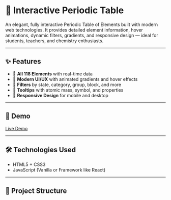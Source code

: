 # 🌈 Interactive Periodic Table

An elegant, fully interactive Periodic Table of Elements built with modern web technologies. It provides detailed element information, hover animations, dynamic filters, gradients, and responsive design — ideal for students, teachers, and chemistry enthusiasts.

---

## ✨ Features

- 🧪 **All 118 Elements** with real-time data
- 🎨 **Modern UI/UX** with animated gradients and hover effects
- 🧭 **Filters** by state, category, group, block, and more
- 🧠 **Tooltips** with atomic mass, symbol, and properties
- 📱 **Responsive Design** for mobile and desktop

---

## 🚀 Demo

[Live Demo](https://interactive-periodic-table-dusky.vercel.app/)

---

## 🛠️ Technologies Used

- HTML5 + CSS3
- JavaScript (Vanilla or Framework like React)

---

## 🧩 Project Structure
